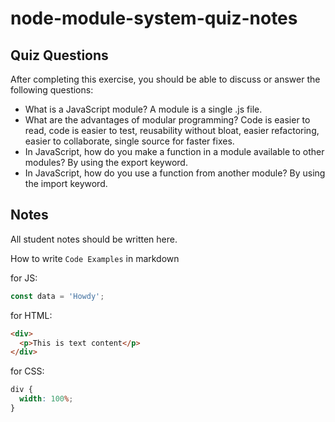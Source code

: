 # node-module-system-quiz-notes

## Quiz Questions

After completing this exercise, you should be able to discuss or answer the following questions:

- What is a JavaScript module?
  A module is a single .js file.
- What are the advantages of modular programming?
  Code is easier to read, code is easier to test, reusability without bloat, easier refactoring, easier to collaborate, single source for faster fixes.
- In JavaScript, how do you make a function in a module available to other modules?
  By using the export keyword.
- In JavaScript, how do you use a function from another module?
  By using the import keyword.

## Notes

All student notes should be written here.

How to write `Code Examples` in markdown

for JS:

```javascript
const data = 'Howdy';
```

for HTML:

```html
<div>
  <p>This is text content</p>
</div>
```

for CSS:

```css
div {
  width: 100%;
}
```

